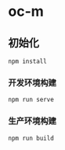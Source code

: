 # oc-m

## 初始化
```
npm install
```

### 开发环境构建
```
npm run serve
```

### 生产环境构建
```
npm run build
```

